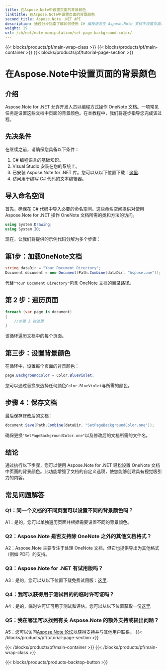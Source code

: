 ```yaml
---
title: 在Aspose.Note中设置页面的背景颜色
linktitle: 在Aspose.Note中设置页面的背景颜色
second_title: Aspose.Note .NET API
description: 通过分步指南了解如何使用 C# 编程语言在 Aspose.Note 文档中设置页面背景颜色。
weight: 19
url: /zh/net/note-manipulation/set-page-background-color/
---
```


{{< blocks/products/pf/main-wrap-class >}}
{{< blocks/products/pf/main-container >}}
{{< blocks/products/pf/tutorial-page-section >}}

# 在Aspose.Note中设置页面的背景颜色

## 介绍

Aspose.Note for .NET 允许开发人员以编程方式操作 OneNote 文档。一项常见任务是设置这些文档中页面的背景颜色。在本教程中，我们将逐步指导您完成该过程。

## 先决条件

在继续之前，请确保您具备以下条件：

1. C# 编程语言的基础知识。
2. Visual Studio 安装在您的系统上。
3. 已安装 Aspose.Note for .NET 库。您可以从以下位置下载：[这里](https://releases.aspose.com/note/net/).
4. 访问用于编写 C# 代码的文本编辑器。

## 导入命名空间

首先，确保在 C# 代码中导入必要的命名空间。这些命名空间提供对使用 Aspose.Note for .NET 操作 OneNote 文档所需的类和方法的访问。

```csharp
using System.Drawing;
using System.IO;

```

现在，让我们将提供的示例代码分解为多个步骤：

## 第1步：加载OneNote文档

```csharp
string dataDir = "Your Document Directory";
Document document = new Document(Path.Combine(dataDir, "Aspose.one"));
```

代替`"Your Document Directory"`包含 OneNote 文档的目录路径。

## 第 2 步：遍历页面

```csharp
foreach (var page in document)
{
    //步骤 3 在这里
}
```

该循环遍历文档中的每个页面。

## 第三步：设置背景颜色

在循环中，设置每个页面的背景颜色：

```csharp
page.BackgroundColor = Color.BlueViolet;
```

您可以通过替换来选择任何颜色`Color.BlueViolet`与所需的颜色。

## 步骤 4：保存文档

最后保存修改后的文档：

```csharp
document.Save(Path.Combine(dataDir, "SetPageBackgroundColor.one"));
```

确保更换`"SetPageBackgroundColor.one"`以及修改后的文档所需的文件名。

## 结论

通过执行以下步骤，您可以使用 Aspose.Note for .NET 轻松设置 OneNote 文档中页面的背景颜色。此功能增强了文档的自定义选项，使您能够创建具有视觉吸引力的内容。

## 常见问题解答

### Q1：同一个文档的不同页面可以设置不同的背景颜色吗？

A1：是的，您可以单独遍历页面并根据需要设置不同的背景颜色。

### Q2：Aspose.Note 是否支持除 OneNote 之外的其他文档格式？

A2：Aspose.Note 主要专注于处理 OneNote 文档，但它也提供导出为其他格式（例如 PDF）的支持。

### Q3：Aspose.Note for .NET 有试用版吗？

A3：是的，您可以从以下位置下载免费试用版：[这里](https://releases.aspose.com/).

### Q4：我可以获得用于测试目的的临时许可证吗？

 A4：是的，临时许可证可用于测试和评估。您可以从以下位置获取一份[这里](https://purchase.aspose.com/temporary-license/).

### Q5：我在哪里可以找到有关 Aspose.Note 的额外支持或提出问题？

 A5：您可以访问[Aspose.Note 论坛](https://forum.aspose.com/c/note/28)以获得支持并与其他用户联系。
{{< /blocks/products/pf/tutorial-page-section >}}

{{< /blocks/products/pf/main-container >}}
{{< /blocks/products/pf/main-wrap-class >}}

{{< blocks/products/products-backtop-button >}}
